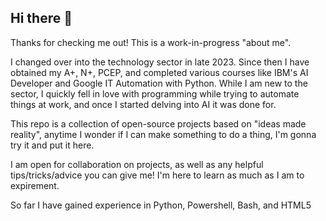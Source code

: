 ## Hi there 👋

Thanks for checking me out! This is a work-in-progress "about me".

I changed over into the technology sector in late 2023. Since then I have obtained my A+, N+, PCEP, and completed various courses like IBM's AI Developer and Google IT Automation with Python.
While I am new to the sector, I quickly fell in love with programming while trying to automate things at work, and once I started delving into AI it was done for.

This repo is a collection of open-source projects based on "ideas made reality", anytime I wonder if I can make something to do a thing, I'm gonna try it and put it here.

I am open for collaboration on projects, as well as any helpful tips/tricks/advice you can give me! I'm here to learn as much as I am to expirement.

So far I have gained experience in Python, Powershell, Bash, and HTML5

<!--
**exosever/exosever** is a ✨ _special_ ✨ repository because its `README.md` (this file) appears on your GitHub profile.

Here are some ideas to get you started:

- 🔭 I’m currently working on ...
- 🌱 I’m currently learning ...
- 👯 I’m looking to collaborate on ...
- 🤔 I’m looking for help with ...
- 💬 Ask me about ...
- 📫 How to reach me: ...
- 😄 Pronouns: ...
- ⚡ Fun fact: ...
-->
